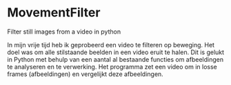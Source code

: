 # MovementFilter
Filter still images from a video in python

In mijn vrije tijd heb ik geprobeerd een video te filteren op beweging. Het doel was om alle stilstaande beelden in een video eruit te halen. Dit is gelukt in Python met behulp van een aantal al bestaande functies om afbeeldingen te analyseren en te verwerking. Het programma zet een video om in losse frames (afbeeldingen) en vergelijkt deze afbeeldingen.
